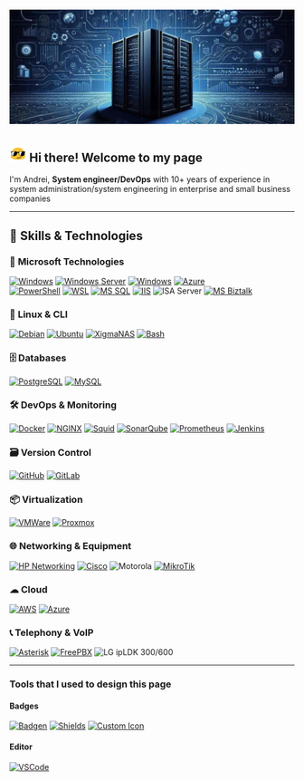 # ![!Header](https://github.com/KR-Sew/KR-Sew/blob/main/assets/header.jpg)

>
## <img src="/assets/HeaderIco.gif" width="30"> Hi there! Welcome to my page
>
I'm Andrei, **System engineer/DevOps** with 10+ years of experience in system administration/system engineering in enterprise and small business companies
>

---

## 🔧 Skills & Technologies

### 🏢 **Microsoft Technologies**

[![Windows](https://custom-icon-badges.demolab.com/badge/Windows-Microsoft-0078D6?style=flat&logo=ms-windows-10&logoColor=white)](https://www.microsoft.com/en-us/windows)
[![Windows Server](https://custom-icon-badges.demolab.com/badge/Windows%20Server-Microsoft-0078D6?style=flat&logo=ms-windows-server&logoColor=white)](https://www.microsoft.com/en-us/windows-server/)
[![Windows](https://custom-icon-badges.demolab.com/badge/Hyper_V-Microsoft-blue?style=flat&logo=icons8-server-ms-hyper-v&logoColor=blue&logoSize=auto&labelColor=grey)](https://www.microsoft.com/en-us/evalcenter/evaluate-hyper-v-server-2019)
[![Azure](https://custom-icon-badges.demolab.com/badge/Azure-Microsoft-0078D6?style=flat&logo=microsoftazure&logoColor=white)](https://azure.microsoft.com/en-us)  
[![PowerShell](https://custom-icon-badges.demolab.com/badge/.-PowerShell-blue.svg?style=flat&logo=powershell-core-eyecatch32&logoColor=white)](https://learn.microsoft.com/en-us/powershell/scripting/install/installing-powershell-on-windows?view=powershell-7.5)
[![WSL](https://img.shields.io/badge/WSL-Microsoft-blue?style=flat&logo=linux&logoColor=white&logoSize=auto&labelColor=4E9A06)](https://learn.microsoft.com/en-us/windows/wsl/about)
[![MS SQL](https://custom-icon-badges.demolab.com/badge/SQL_Server-Microsoft-blue?style=flat&logo=microsoft-sql-server&logoColor=red&logoSize=auto&labelColor=e1e5ee)](https://www.microsoft.com/en-us/sql-server/sql-server-downloads)
[![IIS](https://custom-icon-badges.demolab.com/badge/IIS-Microsoft-0078D6?style=flat&logo=microsoft-iis-server&logoColor=white)](https://www.iis.net/)
![ISA Server](https://custom-icon-badges.demolab.com/badge/ISA%20Server-Microsoft-0078D6?style=flat&logo=windows-forefront-isa&logoColor=white)
[![MS Biztalk](https://custom-icon-badges.demolab.com/badge/Biztalk_Server-Microsoft-blue?style=flat&logo=microsoft-sql-server&logoColor=red&logoSize=auto&labelColor=e1e5ee)](https://www.microsoft.com/en-us/sql-server/sql-server-downloads)

### 🐧 **Linux & CLI**

[![Debian](https://img.shields.io/badge/Debian-607078?style=flat&logo=debian&logoColor=white&logoSize=auto&labelColor=a81d33)](https://www.debian.org/)
[![Ubuntu](https://img.shields.io/badge/Ubuntu-607078?style=flat&logo=ubuntu&logoColor=white&logoSize=auto&labelColor=e95420)](https://ubuntu.com/download)
[![XigmaNAS](https://custom-icon-badges.demolab.com/badge/XigmaNAS-grey?style=flat&logo=xigmanas&logoColor=white&logoSize=auto&labelColor=607078)](https://xigmanas.com/xnaswp/)
[![Bash](https://img.shields.io/badge/Bash-4EAA25?style=flat&logo=gnubash&logoColor=white&logoSize=auto&labelColor=black)](https://www.gnu.org/software/bash/)  

### 🗄 **Databases**

[![PostgreSQL](https://img.shields.io/badge/PostgreSQL-336791?style=flat&logo=postgresql&logoColor=white&logoSize=auto&labelColor=5197e1)](https://www.postgresql.org/)
[![MySQL](https://img.shields.io/badge/MySQL-4479A0?style=flat&logo=mysql&logoColor=white&logoSize=auto&labelColor=336791)](https://www.mysql.com/)  

### 🛠 **DevOps & Monitoring**

[![Docker](https://img.shields.io/badge/Docker-2496ED?style=flat&logo=docker&logoColor=white)](https://hub.docker.com/)
[![NGINX](https://img.shields.io/badge/NGINX-009639?style=flat&logo=nginx&logoColor=white)](https://nginx.org/en/)
[![Squid](https://custom-icon-badges.demolab.com/badge/Squid-042a2b?style=flat&logo=icons8-squid-16&logoColor=white&logoSize=auto&labelColor=54f2f2)](https://www.squid-cache.org/Intro/)
[![SonarQube](https://img.shields.io/badge/SonarQube-4E9BCD?style=flat&logo=sonarqube&logoColor=white&logoSize=auto&labelColor=607078)](https://www.sonarsource.com/products/sonarqube/downloads/)
[![Prometheus](https://img.shields.io/badge/Prometheus-E6522C?style=flat&logo=prometheus&logoColor=white&logoSize=auto&labelColor=607078)](https://prometheus.io/docs/introduction/overview/)
[![Jenkins](https://img.shields.io/badge/Jenkins-D24939?style=flat&logo=jenkins&logoColor=white&logoSize=auto&labelColor=607078)](https://www.jenkins.io/)

### 🗃 **Version Control**

[![GitHub](https://img.shields.io/badge/GitHub-181717?style=flat&logo=github&logoColor=white)](https://github.com)
[![GitLab](https://img.shields.io/badge/GitLab-FC6D26?style=flat&logo=gitlab&logoColor=white)](https://about.gitlab.com/)  

### 📦 **Virtualization**

[![VMWare](https://img.shields.io/badge/VMWare-607078?style=flat&logo=vmware&logoColor=white)](https://www.vmware.com/products/esxi-and-esx.html)
[![Proxmox](https://img.shields.io/badge/Proxmox-E57000?style=flat&logo=proxmox&logoColor=white&logoSize=auto&labelColor=grey)](https://www.proxmox.com/en/downloads)  

### 🌐 **Networking & Equipment**

[![HP Networking](https://custom-icon-badges.demolab.com/badge/HP%20Networking-0096D6?style=flat&logo=hp-networking&logoColor=white&logoSize=auto&labelColor=607078)](https://www.hpe.com/us/en/aruba-cx-switches.html)
[![Cisco](https://img.shields.io/badge/Cisco-1BA0D7?style=flat&logo=cisco&logoColor=white&logoSize=auto&labelColor=607078)](https://www.cisco.com/site/us/en/index.html)
![Motorola](https://img.shields.io/badge/Motorola%20Wireless-000000?style=flat&logo=motorola&logoColor=white)
[![MikroTik](https://img.shields.io/badge/MikroTik-FF0000?style=flat&logo=mikrotik&logoColor=white)](https://mikrotik.com/)

### ☁ **Cloud**

[![AWS](https://custom-icon-badges.demolab.com/badge/Cloud-AWS-e95420?style=flat&logo=aws&logoColor=white&logoSize=auto&labelColor=000000)](https://explore.skillbuilder.aws/learn/learning-plans/85/devops-engineer-learning-plan)
[![Azure](https://custom-icon-badges.demolab.com/badge/Azure-Microsoft-0078D6?style=flat&logo=microsoftazure&logoColor=white)](https://learn.microsoft.com/azure)  

### 📞 **Telephony & VoIP**

[![Asterisk](https://img.shields.io/badge/Asterisk-607078?style=flat&logo=asterisk&logoColor=white&logoSize=auto&labelColor=FF6600)](https://www.asterisk.org/downloads/)
[![FreePBX](https://custom-icon-badges.demolab.com/badge/FreePBX-4E9A06?style=flat&logo=freepbx&logoColor=white&logoSize=auto&labelColor=e1e5ee)](https://www.freepbx.org/)
![LG ipLDK 300/600](https://img.shields.io/badge/LG%20ipLDK%20600-0078D6?style=flat)

---

### **Tools that I used to design this page**

#### **Badges**

[![Badgen](https://badgen.net/badge/Badgen/Service/blue)](https://badgen.net/)
[![Shields](https://img.shields.io/badge/Shields_io-Service-default?style=flat&logo=shields&logoColor=white&logoSize=auto&labelColor=grey)](https://shields.io/)
[![Custom Icon](https://custom-icon-badges.demolab.com/badge/Custom_Icon-Service-54f2f2?style=flat&logo=customicon&logoColor=white&logoSize=auto&labelColor=grey)](https://custom-icon-badges.demolab.com/)

#### **Editor**

[![VSCode](https://badgen.net/badge/VSCode/Active/blue)](https://code.visualstudio.com/)
